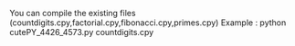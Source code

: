 You can compile the existing files (countdigits.cpy,factorial.cpy,fibonacci.cpy,primes.cpy)
Example : python cutePY_4426_4573.py countdigits.cpy
